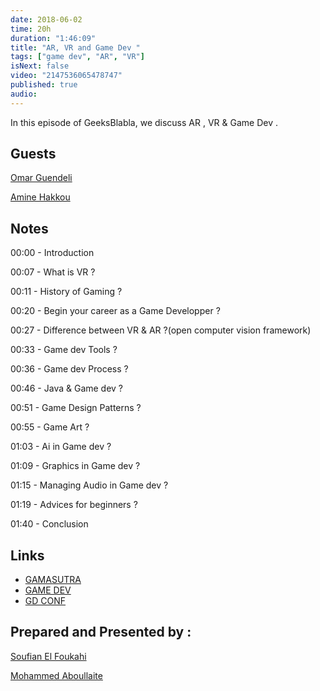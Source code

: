 ```yaml
---
date: 2018-06-02
time: 20h
duration: "1:46:09"
title: "AR, VR and Game Dev "
tags: ["game dev", "AR", "VR"]
isNext: false
video: "2147536065478747"
published: true
audio:
---
```


In this episode of GeeksBlabla, we discuss AR , VR & Game Dev .

## Guests

[Omar Guendeli](https://guendeliomar.com)

[Amine Hakkou](https://www.hakkou.me/)

## Notes

00:00 - Introduction

00:07 - What is VR ?

00:11 - History of Gaming ?

00:20 - Begin your career as a Game Developper ?

00:27 - Difference between VR & AR ?(open computer vision framework)

00:33 - Game dev Tools ?

00:36 - Game dev Process ?

00:46 - Java & Game dev ?

00:51 - Game Design Patterns ?

00:55 - Game Art ?

01:03 - Ai in Game dev ?

01:09 - Graphics in Game dev ?

01:15 - Managing Audio in Game dev ?

01:19 - Advices for beginners ?

01:40 - Conclusion

## Links

- [GAMASUTRA](https://www.gamasutra.com/)
- [GAME DEV](https://gamedev.net/)
- [GD CONF](https://gdconf.com/)

## Prepared and Presented by :

[Soufian El Foukahi](https://twitter.com/souffanda/)

[Mohammed Aboullaite](http://aboullaite.me/)
